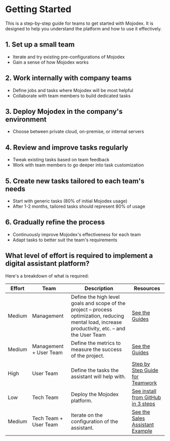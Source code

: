 # Getting Started

This is a step-by-step guide for teams to get started with Mojodex. It is designed to help you understand the platform and how to use it effectively.

## 1. Set up a small team
- Iterate and try existing pre-configurations of Mojodex
- Gain a sense of how Mojodex works

## 2. Work internally with company teams
- Define jobs and tasks where Mojodex will be most helpful
- Collaborate with team members to build dedicated tasks

## 3. Deploy Mojodex in the company's environment
- Choose between private cloud, on-premise, or internal servers

## 4. Review and improve tasks regularly
- Tweak existing tasks based on team feedback
- Work with team members to go deeper into task customization

## 5. Create new tasks tailored to each team's needs
- Start with generic tasks (80% of initial Mojodex usage)
- After 1-2 months, tailored tasks should represent 80% of usage

## 6. Gradually refine the process
- Continuously improve Mojodex's effectiveness for each team
- Adapt tasks to better suit the team's requirements


## What level of effort is required to implement a digital assistant platform?

Here's a breakdown of what is required:

| Effort | Team | Description | Resources |
| --- | --- | --- | --- |
| Medium | Management | Define the high level goals and scope of the project – process optimization, reducing mental load, increase productivity, etc. – and the User Team | [See the Guides](../guides/index.md) |
| Medium | Management + User Team | Define the metrics to measure the success of the project. | [See the Guides](../guides/index.md) |
| High | User Team | Define the tasks the assistant will help with. | [Step by Step Guide for Teamwork](../guides/sales_assistant_example/sales_assistant_scope_template.md) |
| Low | Tech Team | Deploy the Mojodex platform. | [See install from GitHub in 3 steps](https://github.com/hoomano/mojodex) |
| Medium | Tech Team + User Team | Iterate on the configuration of the assistant. | [See the Sales Assistant Example](../guides/sales_assistant_example/index.md) |


